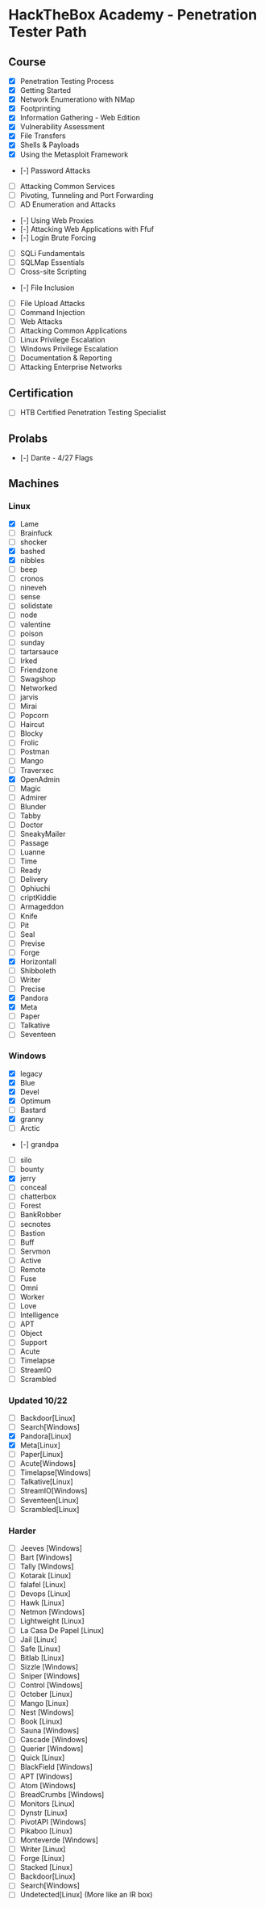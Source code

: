 # HackTheBox Academy - Penetration Tester Path
## Course
* [X] Penetration Testing Process
* [X] Getting Started
* [X] Network Enumerationo with NMap
* [X] Footprinting
* [X] Information Gathering - Web Edition
* [X] Vulnerability Assessment
* [X] File Transfers
* [X] Shells & Payloads
* [X] Using the Metasploit Framework
* [-] Password Attacks
* [ ] Attacking Common Services
* [ ] Pivoting, Tunneling and Port Forwarding
* [ ] AD Enumeration and Attacks
* [-] Using Web Proxies
* [-] Attacking Web Applications with Ffuf
* [-] Login Brute Forcing
* [ ] SQLi Fundamentals
* [ ] SQLMap Essentials
* [ ] Cross-site Scripting
* [-] File Inclusion
* [ ] File Upload Attacks
* [ ] Command Injection
* [ ] Web Attacks
* [ ] Attacking Common Applications
* [ ] Linux Privilege Escalation
* [ ] Windows Privilege Escalation
* [ ] Documentation & Reporting
* [ ] Attacking Enterprise Networks

## Certification
* [ ] HTB Certified Penetration Testing Specialist

## Prolabs
* [-] Dante - 4/27 Flags

## Machines
### Linux
* [X] Lame
* [ ] Brainfuck
* [ ] shocker
* [X] bashed
* [X] nibbles
* [ ] beep
* [ ] cronos
* [ ] nineveh
* [ ] sense
* [ ] solidstate
* [ ] node
* [ ] valentine
* [ ] poison
* [ ] sunday
* [ ] tartarsauce
* [ ] Irked
* [ ] Friendzone
* [ ] Swagshop
* [ ] Networked
* [ ] jarvis
* [ ] Mirai
* [ ] Popcorn
* [ ] Haircut
* [ ] Blocky
* [ ] Frolic
* [ ] Postman
* [ ] Mango
* [ ] Traverxec
* [X] OpenAdmin
* [ ] Magic
* [ ] Admirer
* [ ] Blunder
* [ ] Tabby 
* [ ] Doctor
* [ ] SneakyMailer
* [ ] Passage
* [ ] Luanne
* [ ] Time
* [ ] Ready
* [ ] Delivery
* [ ] Ophiuchi
* [ ] criptKiddie
* [ ] Armageddon
* [ ] Knife
* [ ] Pit
* [ ] Seal
* [ ] Previse 
* [ ] Forge
* [X] Horizontall
* [ ] Shibboleth
* [ ] Writer
* [ ] Precise
* [X] Pandora
* [X] Meta
* [ ] Paper
* [ ] Talkative
* [ ] Seventeen

### Windows
* [X] legacy
* [X] Blue
* [X] Devel
* [X] Optimum
* [ ] Bastard
* [X] granny
* [ ] Arctic
* [-] grandpa
* [ ] silo
* [ ] bounty
* [X] jerry
* [ ] conceal
* [ ] chatterbox
* [ ] Forest
* [ ] BankRobber
* [ ] secnotes
* [ ] Bastion
* [ ] Buff
* [ ] Servmon
* [ ] Active
* [ ] Remote
* [ ] Fuse
* [ ] Omni
* [ ] Worker
* [ ] Love
* [ ] Intelligence
* [ ] APT
* [ ] Object
* [ ] Support
* [ ] Acute
* [ ] Timelapse
* [ ] StreamIO
* [ ] Scrambled

### Updated 10/22
* [ ] Backdoor[Linux]
* [ ] Search[Windows]
* [X] Pandora[Linux]
* [X] Meta[Linux]
* [ ] Paper[Linux]
* [ ] Acute[Windows]
* [ ] Timelapse[Windows]
* [ ] Talkative[Linux]
* [ ] StreamIO[Windows]
* [ ] Seventeen[Linux]
* [ ] Scrambled[Linux]

### Harder
* [ ] Jeeves [Windows]
* [ ] Bart   [Windows]
* [ ] Tally  [Windows]
* [ ] Kotarak [Linux]
* [ ] falafel [Linux]
* [ ] Devops [Linux]
* [ ] Hawk [Linux]
* [ ] Netmon [Windows]
* [ ] Lightweight [Linux]
* [ ] La Casa De Papel [Linux]
* [ ] Jail [Linux]
* [ ] Safe [Linux]
* [ ] Bitlab [Linux]
* [ ] Sizzle [Windows]
* [ ] Sniper [Windows]
* [ ] Control [Windows]
* [ ] October [Linux]
* [ ] Mango [Linux]
* [ ] Nest [Windows]
* [ ] Book [Linux]
* [ ] Sauna [Windows]
* [ ] Cascade [Windows]
* [ ] Querier [Windows]
* [ ] Quick [Linux]
* [ ] BlackField [Windows]
* [ ] APT [Windows]
* [ ] Atom [Windows]
* [ ] BreadCrumbs [Windows] 
* [ ] Monitors [Linux]
* [ ] Dynstr [Linux]
* [ ] PivotAPI [Windows]
* [ ] Pikaboo [Linux]
* [ ] Monteverde [Windows]
* [ ] Writer [Linux]
* [ ] Forge [Linux]
* [ ] Stacked [Linux]
* [ ] Backdoor[Linux]
* [ ] Search[Windows]
* [ ] Undetected[Linux] (More like an IR box)
